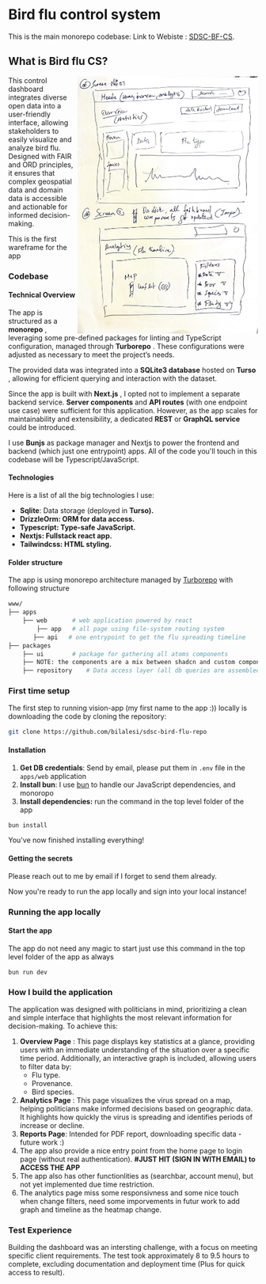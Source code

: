 # **Bird flu control system**

This is the main monorepo codebase:  Link to Webiste :  [SDSC-BF-CS](https://sdsc-bird-flu-cs.vercel.app/).

## What is Bird flu CS?

<img align="right" height="520px" src="./mock-wareframes.jpeg" />
This control dashboard integrates diverse open data into a user-friendly interface, allowing stakeholders to easily visualize and analyze bird flu. Designed with FAIR and ORD principles, it ensures that complex geospatial data and domain data is accessible and actionable for informed decision-making.

This is the first wareframe for the app

### Codebase

#### **Technical Overview**

The app is structured as a  **monorepo** , leveraging some pre-defined packages for linting and TypeScript configuration, managed through  **Turborepo** . These configurations were adjusted as necessary to meet the project’s needs.

The provided data was integrated into a **SQLite3 database** hosted on  **Turso** , allowing for efficient querying and interaction with the dataset.

Since the app is built with  **Next.js** , I opted not to implement a separate backend service. **Server components** and **API routes** (with one endpoint use case) were sufficient for this application. However, as the app scales for maintainability and extensibility, a dedicated **REST** or **GraphQL service** could be introduced.

I use **Bunjs** as package manager and Nextjs to power the frontend and backend (which just one entrypoint) apps. All of the code you'll touch in this codebase will be Typescript/JavaScript.

#### Technologies

Here is a list of all the big technologies I use:

- **Sqlite**: Data storage (deployed in **Turso).**
- ****DrizzleOrm**: ORM for data access.**
- ****Typescript**: Type-safe JavaScript.**
- ****Nextjs**: Fullstack react app.**
- ****Tailwindcss**: HTML styling.**

#### Folder structure

The app is using monorepo architecture managed by [Turborepo](https://turbo.build/repo/docs) with following structure

```sh
www/
├── apps
    ├── web       # web application powered by react
        ├── app   # all page using file-system routing system
	   ├── api   # one entrypoint to get the flu spreading timeline
├── packages
    ├── ui        # package for gathering all atoms components
	├── NOTE: the components are a mix between shadcn and custom components
    ├── repository    # Data access layer (all db queries are assembled here)
```

### First time setup

The first step to running vision-app (my first name to the app :)) locally is downloading the code by cloning the repository:

```sh
git clone https://github.com/bilalesi/sdsc-bird-flu-repo
```

#### Installation

1. **Get DB credentials**: Send by email, please put them in `.env` file in the `apps/web` application
2. **Install bun**: I use [bun](https://bun.sh/) to handle our JavaScript dependencies, and monoropo
3. **Install dependencies:** run the command in the top level folder of the app

```sh
bun install
```

You've now finished installing everything!

#### Getting the secrets

Please reach out to me by email if I forget to send them already.

Now you're ready to run the app locally and sign into your local instance!

### Running the app locally

#### Start the app

The app do not need any magic to start just use this command in the top level folder of the app as always

```
bun run dev
```

### How I build the application

The application was designed with politicians in mind, prioritizing a clean and simple interface that highlights the most relevant information for decision-making. To achieve this:

1. **Overview Page** : This page displays key statistics at a glance, providing users with an immediate understanding of the situation over a specific time period. Additionally, an interactive graph is included, allowing users to filter data by:
   * Flu type.
   * Provenance.
   * Bird species.
2. **Analytics Page** : This page visualizes the virus spread on a map, helping politicians make informed decisions based on geographic data. It highlights how quickly the virus is spreading and identifies periods of increase or decline.
3. **Reports Page**: Intended for PDF report, downloading specific data - future work :)
4. The app also provide a nice entry point from the home page to login page (without real authentication). **#JUST HIT (SIGN IN WITH EMAIL) to ACCESS THE  APP**
5. The app also has other functionlities as (searchbar, account menu), but not yet implemented due time restriction.
6. The analytics page miss some responsivness and some nice touch when change filters, need some imporvements in futur work to add graph and timeline as the heatmap change.

### **Test Experience**

Building the dashboard was an intersting challenge, with a focus on meeting specific client requirements. The test took approximately 8 to 9.5 hours to complete, excluding documentation and deployment time (Plus for quick access to result).

